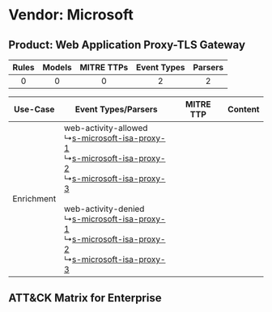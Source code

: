 Vendor: Microsoft
=================
Product: Web Application Proxy-TLS Gateway
------------------------------------------
| Rules | Models | MITRE TTPs | Event Types | Parsers |
|:-----:|:------:|:----------:|:-----------:|:-------:|
|   0   |   0    |     0      |      2      |    2    |

|  Use-Case  | Event Types/Parsers    | MITRE TTP | Content    |
|:----------:| ---- | --------- | ---- |
| Enrichment |  web-activity-allowed<br> ↳[s-microsoft-isa-proxy-1](Ps/pC_smicrosoftisaproxy1.md)<br> ↳[s-microsoft-isa-proxy-2](Ps/pC_smicrosoftisaproxy2.md)<br> ↳[s-microsoft-isa-proxy-3](Ps/pC_smicrosoftisaproxy3.md)<br><br> web-activity-denied<br> ↳[s-microsoft-isa-proxy-1](Ps/pC_smicrosoftisaproxy1.md)<br> ↳[s-microsoft-isa-proxy-2](Ps/pC_smicrosoftisaproxy2.md)<br> ↳[s-microsoft-isa-proxy-3](Ps/pC_smicrosoftisaproxy3.md)<br> |    | [](RM/r_m_microsoft_web_application_proxy-tls_gateway_Enrichment.md) |

ATT&CK Matrix for Enterprise
----------------------------

